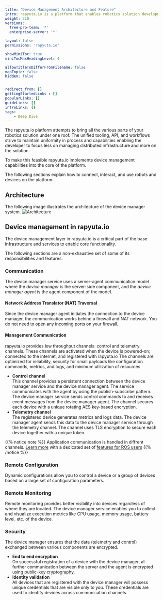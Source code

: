 ```yaml
---
title: "Device Management Architecture and Feature"
intro: rapyuta.io is a platform that enables robotics solution development by providing the necessary software infrastructure and facilitating the interaction between multiple stakeholders who contribute to the solution development.
weight: 510
versions:
  free-pro-team: '*'
  enterprise-server: '*'

layout: false
permissions: 'rapyuta.io'

showMiniToc: true
miniTocMaxHeadingLevel: 4

allowTitleToDifferFromFilename: false
mapTopic: false
hidden: false


redirect_from: []
gettingStartedLinks : []
popularLinks: []
guideLinks: []
introLinks: {}
tags:
    - Deep Dive
---
```

The rapyuta.io platform attempts to bring all the various parts of your robotics solution under one roof. The unified tooling, API, and workflows strive to maintain uniformity in process and capabilities enabling the developer to focus less on managing distributed infrastructure and more
on the solution.

To make this feasible rapyuta.io implements device management capabilities into the core of the platform.

The following sections explain how to connect, interact, and use robots and devices on the platform.

## Architecture
The following image illustrates the architecture of the device
manager system.
![Architecture](/images/core-concepts/device-management/architecture.png?classes=border,shadow&width=60pc)

## Device management in rapyuta.io

The device management layer in rapyuta.io is a critical part of the base infrastructure and services to enable core functionality.

The following sections are a non-exhaustive set of some of its responsibilities and features.

### Communication
The device manager service uses a server-agent communication
model where the *device manager* is the server-side component,
and the *device manager agent* is the agent component of the
model.

#### Network Address Translator (NAT) Traversal
Since the device manager agent initiates the connection to
the device manager, the communication works behind a firewall
and NAT network. You do not need to open any incoming ports on
your firewall.

#### Management Communication
rapyuta.io provides low throughput channels: control and
telemetry channels. These channels are activated when the device is
powered-on; connected to the internet, and registered with rapyuta.io
The channels are optimized for reliability, security for small
payloads like configuration commands, metrics, and logs, and minimum utilization of resources. 

* **Control channel**    
  This channel provides a persistent connection between the device manager service and the device manager agent. The service communicates
  with the agent by using the publish-subscribe pattern.
  The device manager service sends control commands to and receives event messages from the device manager agent. The channel secures each device with a unique rotating AES key-based encryption.
* **Telemetry channel**     
  The registered device generates metrics and logs data. The device manager agent sends this data to the device manager service through the telemetry channel. The channel uses TLS encryption
  to secure each device together with a unique token.

{{% notice note %}}
Application communication is handled in diffrent channels. [Learn more](/5_deep-dives/53_networking-and-communication/) with a dedicated set of [features for ROS users](/5_deep-dives/53_networking-and-communication/534_ros-communication/)
{{% /notice %}}


### Remote Configuration
Dynamic configurations allow you to  control a device or a
group of devices based on a large set of configuration
parameters.

### Remote Monitoring
Remote monitoring provides better visibility into devices
regardless of where they are located. The device manager
service enables you to collect and visualize execution metrics
like CPU usage, memory usage, battery level, etc. of the device.

### Security 
The device manager ensures that the data
(telemetry and control) exchanged between
various components are encrypted.

* **End to end encryption**    
  On successful registration of a device with the device manager, all further communication between the server and the agent is encrypted using public-key cryptography.
* **Identity validation**    
  All devices that are registered with the device manager will possess unique credentials that are visible only to you. These credentials are used to identify devices across
  communication channels.
